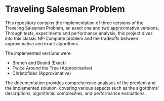 # Traveling Salesman Problem
This repository contains the implementation of three versions of the Traveling Salesman Problem, an exact one and two approximative versions. 
Through tests, experiments and performance analysis, this project dives into this classic NP-Complete problem and the tradeoffs between 
approximative and exact algorithms.

The implemented versions were:
- Branch and Bound (Exact)
- Twice Around the Tree (Approximative)
- Christofides (Approximative)

The documentation provides comprehensive analyses of the problem and the implemented solution, covering various aspects such as the algorithms' descriptions, 
algorithmic complexities, and performance evaluations.
